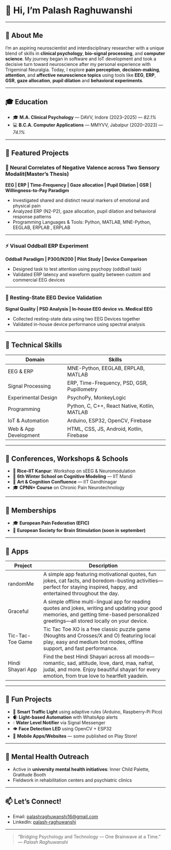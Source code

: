 # 👋 Hi, I’m Palash Raghuwanshi

---

## 🧠 About Me

I’m an aspiring neuroscientist and interdisciplinary researcher with a unique blend of skills in **clinical psychology**, **bio-signal processing**, and **computer science**. My journey began in software and IoT development and took a decisive turn toward neuroscience after my personal experience with Trigeminal Neuralgia. Today, I explore **pain perception**, **decision-making**, **attention**, and **affective neuroscience topics** using tools like **EEG**, **ERP**, **GSR**, **gaze allocation**, **pupil dilation** and **behavioral experiments**.

---

## 🎓 Education

- 🎓 **M.A. Clinical Psychology** — DAVV, Indore (2023–2025) — *82.1%*  
- 💻 **B.C.A. Computer Applications** — MMYVV, Jabalpur (2020–2023) — *74.1%*

---

## 🧪 Featured Projects

### 🧠 Neural Correlates of Negative Valence across Two Sensory Modalit(Master’s Thesis)
**EEG | ERP | Time-Frequency | Gaze allocation | Pupil Dilation | GSR | Willingness-to-Pay Paradigm**  

- Investigated shared and distinct neural markers of emotional and physical pain
- Analyzed ERP (N2-P2), gaze allocation, pupil dilation and behavioral response patterns
- Programming Languages & Tools: Python, MATLAB, MNE-Python, EEGLAB, ERPLAB , ERPLAB

---

### ⚡ Visual Oddball ERP Experiment
**Oddball Paradigm | P300/N200 | Pilot Study | Device Comparison**  

- Designed task to test attention using psychopy (oddball task)
- Validated ERP latency and waveform quality between custom and commercial EEG devices

---

### 🧘 Resting-State EEG Device Validation
**Signal Quality | PSD Analysis | In-house EEG device vs. Medical EEG**  


- Collected resting-state data using two EEG Devices together
- Validated in-house device performance using spectral analysis

---

## 🧰 Technical Skills

| Domain                  | Skills                                     |
|------------------------|----------------------------------------------------|
| EEG & ERP              | MNE-Python, EEGLAB, ERPLAB, MATLAB                 |
| Signal Processing      | ERP, Time-Frequency, PSD, GSR, Pupillometry                   |
| Experimental Design    | PsychoPy, MonkeyLogic                              |
| Programming            | Python, C, C++, React Native, Kotlin, MATLAB               |
| IoT & Automation       | Arduino, ESP32, OpenCV, Firebase                   |
| Web & App Development  | HTML, CSS, JS, Android, Kotlin, Firebase |

---

## 🧠 Conferences, Workshops & Schools

- 🧬 **Rice-IIT Kanpur**: Workshop on sEEG & Neuromodulation  
- 🧠 **6th Winter School on Cognitive Modeling** — IIT Mandi  
- 🎨 **Art & Cognition Confluence** — IIT Gandhinagar  
- 🎓 **CPNN+ Course** on Chronic Pain Neurotechnology

---

## 🔗 Memberships

- 🎓 **European Pain Federation (EFIC)**  
- 🧠 **European Society for Brain Stimulation (soon in september)**

---

## 💼 Apps

| Project | Description |
|--------|------------- |
| randomMe | A simple app featuring motivational quotes, fun jokes, cat facts, and boredom-busting activities—perfect for staying inspired, happy, and entertained throughout the day. |  
| Graceful | A simple offline multi-lingual app for reading quotes and jokes, writing and updating your good memories, and getting time-based personalized greetings—all stored locally on your device.|
| Tic-Tac-Toe Game | Tic Tac Toe XO is a free classic puzzle game (Noughts and Crosses/X and O) featuring local play, easy and medium bot modes, offline support, and fast performance.|
| Hindi Shayari App| Find the best Hindi Shayari across all moods—romantic, sad, attitude, love, dard, maa, nafrat, judai, and more. Enjoy beautiful shayari for every emotion, from true love to heartfelt yaadein. |


---

## 🧩 Fun Projects

- 🧠 **Smart Traffic Light** using adaptive rules (Arduino, Raspberry-Pi Pico)
- 🌒 **Light-based Automation** with WhatsApp alerts
- 💧 **Water Level Notifier** via Signal Messenger
- 👁 **Face Detection LED** using OpenCV + ESP32
- 📱 **Mobile Apps/Websites** — some published on Play Store!

---

## 🧘 Mental Health Outreach

- Active in **university mental health initiatives**: Inner Child Palette, Gratitude Booth
- Fieldwork in rehabilitation centers and psychiatric clinics

---

## 📫 Let’s Connect!

- Email: [palashraghuwanshi16@gmail.com](mailto:palashraghuwanshi16@gmail.com)  
- LinkedIn: [palash-raghuwanshi](https://www.linkedin.com/in/palash-raghuwanshi-520412109/)  

---

> “Bridging Psychology and Technology — One Brainwave at a Time.”  
> — *Palash Raghuwanshi*

